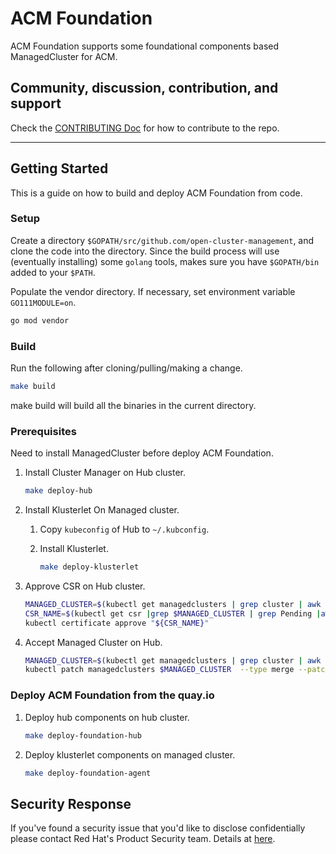 # ACM Foundation

ACM Foundation supports some foundational components based ManagedCluster for ACM.

## Community, discussion, contribution, and support

Check the [CONTRIBUTING Doc](CONTRIBUTING.md) for how to contribute to the repo.

------

## Getting Started

This is a guide on how to build and deploy ACM Foundation from code.

### Setup

Create a directory `$GOPATH/src/github.com/open-cluster-management`, and clone the code into the directory. Since the build process will use (eventually installing) some `golang` tools, makes sure you have `$GOPATH/bin` added to your `$PATH`. 

Populate the vendor directory. If necessary, set environment variable `GO111MODULE=on`.

```sh
go mod vendor
```

### Build

Run the following after cloning/pulling/making a change.

```sh
make build
```

make build will build all the binaries in the current directory.

### Prerequisites

Need to install ManagedCluster before deploy ACM Foundation.

1. Install Cluster Manager on Hub cluster.

    ```sh
    make deploy-hub
    ```

2. Install Klusterlet On Managed cluster.

    1. Copy `kubeconfig` of Hub to `~/.kubconfig`.
    2. Install Klusterlet.

        ```sh
        make deploy-klusterlet
        ```

3. Approve CSR on Hub cluster.

    ```sh
    MANAGED_CLUSTER=$(kubectl get managedclusters | grep cluster | awk '{print $1}')
    CSR_NAME=$(kubectl get csr |grep $MANAGED_CLUSTER | grep Pending |awk '{print $1}')
    kubectl certificate approve "${CSR_NAME}"
    ```

4. Accept Managed Cluster on Hub.

    ```sh
    MANAGED_CLUSTER=$(kubectl get managedclusters | grep cluster | awk '{print $1}')
    kubectl patch managedclusters $MANAGED_CLUSTER  --type merge --patch '{"spec":{"hubAcceptsClient":true}}'
    ```

### Deploy ACM Foundation from the quay.io

1. Deploy hub components on hub cluster.

    ```sh
    make deploy-foundation-hub
    ```

2. Deploy klusterlet components on managed cluster.

    ```sh
    make deploy-foundation-agent
    ```

## Security Response

If you've found a security issue that you'd like to disclose confidentially please contact
Red Hat's Product Security team. Details at [here](https://access.redhat.com/security/team/contact).
 